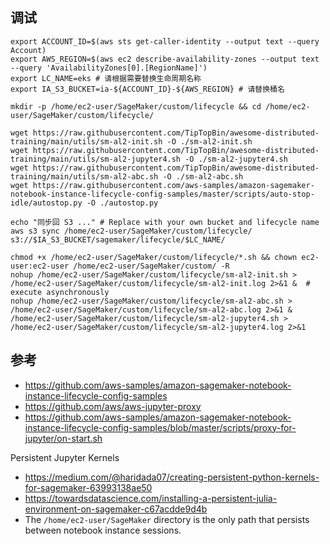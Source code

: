 
## 调试

```shell
export ACCOUNT_ID=$(aws sts get-caller-identity --output text --query Account)
export AWS_REGION=$(aws ec2 describe-availability-zones --output text --query 'AvailabilityZones[0].[RegionName]')
export LC_NAME=eks # 请根据需要替换生命周期名称
export IA_S3_BUCKET=ia-${ACCOUNT_ID}-${AWS_REGION} # 请替换桶名

mkdir -p /home/ec2-user/SageMaker/custom/lifecycle && cd /home/ec2-user/SageMaker/custom/lifecycle/

wget https://raw.githubusercontent.com/TipTopBin/awesome-distributed-training/main/utils/sm-al2-init.sh -O ./sm-al2-init.sh
wget https://raw.githubusercontent.com/TipTopBin/awesome-distributed-training/main/utils/sm-al2-jupyter4.sh -O ./sm-al2-jupyter4.sh
wget https://raw.githubusercontent.com/TipTopBin/awesome-distributed-training/main/utils/sm-al2-abc.sh -O ./sm-al2-abc.sh
wget https://raw.githubusercontent.com/aws-samples/amazon-sagemaker-notebook-instance-lifecycle-config-samples/master/scripts/auto-stop-idle/autostop.py -O ./autostop.py

echo "同步回 S3 ..." # Replace with your own bucket and lifecycle name
aws s3 sync /home/ec2-user/SageMaker/custom/lifecycle/ s3://$IA_S3_BUCKET/sagemaker/lifecycle/$LC_NAME/ 

chmod +x /home/ec2-user/SageMaker/custom/lifecycle/*.sh && chown ec2-user:ec2-user /home/ec2-user/SageMaker/custom/ -R
nohup /home/ec2-user/SageMaker/custom/lifecycle/sm-al2-init.sh > /home/ec2-user/SageMaker/custom/lifecycle/sm-al2-init.log 2>&1 &  # execute asynchronously
nohup /home/ec2-user/SageMaker/custom/lifecycle/sm-al2-abc.sh > /home/ec2-user/SageMaker/custom/lifecycle/sm-al2-abc.log 2>&1 &
/home/ec2-user/SageMaker/custom/lifecycle/sm-al2-jupyter4.sh > /home/ec2-user/SageMaker/custom/lifecycle/sm-al2-jupyter4.log 2>&1
```

## 参考

- https://github.com/aws-samples/amazon-sagemaker-notebook-instance-lifecycle-config-samples
- https://github.com/aws/aws-jupyter-proxy
- https://github.com/aws-samples/amazon-sagemaker-notebook-instance-lifecycle-config-samples/blob/master/scripts/proxy-for-jupyter/on-start.sh


Persistent Jupyter Kernels
- https://medium.com/@haridada07/creating-persistent-python-kernels-for-sagemaker-63993138ae50
- https://towardsdatascience.com/installing-a-persistent-julia-environment-on-sagemaker-c67acdde9d4b
- The `/home/ec2-user/SageMaker` directory is the only path that persists between notebook instance sessions. 


